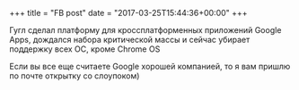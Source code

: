 +++
title = "FB post"
date = "2017-03-25T15:44:36+00:00"
+++

Гугл сделал платформу для кроссплатформенных приложений Google Apps, дождался набора критической массы и сейчас убирает поддержку всех ОС, кроме Chrome OS

Если вы все еще считаете Google хорошей компанией, то я вам пришлю по почте открытку со слоупоком)



